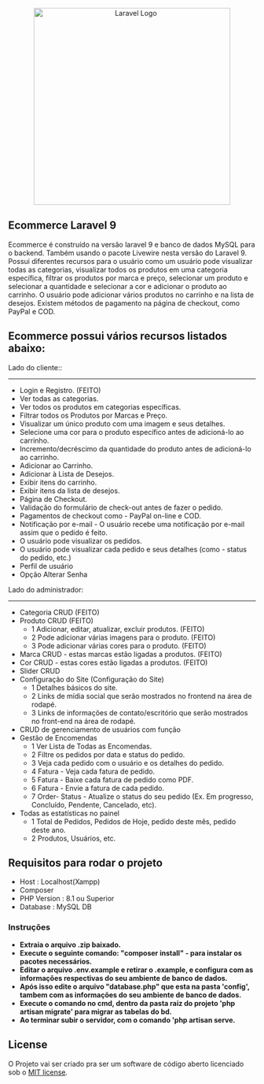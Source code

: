 <p align="center"><a href="https://laravel.com" target="_blank"><img src="https://raw.githubusercontent.com/laravel/art/master/logo-lockup/5%20SVG/2%20CMYK/1%20Full%20Color/laravel-logolockup-cmyk-red.svg" width="400" alt="Laravel Logo"></a></p>


## Ecommerce Laravel 9

Ecommerce é construído na versão laravel 9 e banco de dados MySQL para o backend. Também usando o pacote Livewire nesta versão do Laravel 9. Possui diferentes recursos para o usuário como um usuário pode visualizar todas as categorias, visualizar todos os produtos em uma categoria específica, filtrar os produtos por marca e preço, selecionar um produto e selecionar a quantidade e selecionar a cor e adicionar o produto ao carrinho. O usuário pode adicionar vários produtos no carrinho e na lista de desejos. Existem métodos de pagamento na página de checkout, como PayPal e COD.


## Ecommerce possui vários recursos listados abaixo:
Lado do cliente::
____________________________________________________
- Login e Registro. (FEITO)
- Ver todas as categorias.
- Ver todos os produtos em categorias específicas.
- Filtrar todos os Produtos por Marcas e Preço.
- Visualizar um único produto com uma imagem e seus detalhes.
- Selecione uma cor para o produto específico antes de adicioná-lo ao carrinho. 
- Incremento/decréscimo da quantidade do produto antes de adicioná-lo ao carrinho.
- Adicionar ao Carrinho.
- Adicionar à Lista de Desejos.
- Exibir itens do carrinho.
- Exibir itens da lista de desejos.
- Página de Checkout.
- Validação do formulário de check-out antes de fazer o pedido.
- Pagamentos de checkout como - PayPal on-line e COD.
- Notificação por e-mail - O usuário recebe uma notificação por e-mail assim que o pedido é feito. 
- O usuário pode visualizar os pedidos.
- O usuário pode visualizar cada pedido e seus detalhes (como - status do pedido, etc.)
- Perfil de usuário
- Opção Alterar Senha

Lado do administrador:
____________________________________________________
- Categoria CRUD (FEITO)
- Produto CRUD (FEITO)
    - 1  Adicionar, editar, atualizar, excluir produtos.   (FEITO)
    - 2  Pode adicionar várias imagens para o produto. (FEITO)
    - 3  Pode adicionar várias cores para o produto.   (FEITO)
- Marca CRUD - estas marcas estão ligadas a produtos. (FEITO)
- Cor CRUD - estas cores estão ligadas a produtos. (FEITO)
- Slider CRUD
- Configuração do Site (Configuração do Site)
    - 1  Detalhes básicos do site.  
    - 2  Links de mídia social que serão mostrados no frontend na área de rodapé.  
    - 3  Links de informações de contato/escritório que serão mostrados no front-end na área de rodapé.  
- CRUD de gerenciamento de usuários com função
- Gestão de Encomendas
    - 1  Ver Lista de Todas as Encomendas.  
    - 2  Filtre os pedidos por data e status do pedido.  
    - 3  Veja cada pedido com o usuário e os detalhes do pedido.
    - 4  Fatura - Veja cada fatura de pedido. 
    - 5  Fatura - Baixe cada fatura de pedido como PDF. 
    - 6  Fatura - Envie a fatura de cada pedido. 
    - 7  Order- Status - Atualize o status do seu pedido (Ex. Em progresso, Concluído, Pendente, Cancelado, etc). 
- Todas as estatísticas no painel
    - 1  Total de Pedidos, Pedidos de Hoje, pedido deste mês, pedido deste ano.  
    - 2  Produtos, Usuários, etc.


## Requisitos para rodar o projeto

- Host : Localhost(Xampp)
- Composer
- PHP Version : 8.1 ou Superior
- Database : MySQL DB 


### Instruções

- **Extraia o arquivo .zip baixado.**
- **Execute o seguinte comando: "composer install" - para instalar os pacotes necessários.**
- **Editar o arquivo .env.example e retirar o .example, e configura com as informações respectivas do seu ambiente de banco de dados.**
- **Após isso edite o arquivo "database.php" que esta na pasta 'config', tambem com as informações do seu ambiente de banco de dados.**
- **Execute o comando no cmd, dentro da pasta raiz do projeto 'php artisan migrate' para migrar as tabelas do bd.**
- **Ao terminar subir o servidor, com o comando 'php artisan serve.**


## License

O Projeto vai ser criado pra ser um software de código aberto licenciado sob o [MIT license](https://opensource.org/licenses/MIT).

